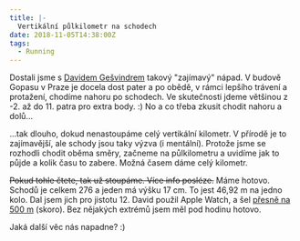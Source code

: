 ```yaml
---
title: |-
  Vertikální půlkilometr na schodech
date: 2018-11-05T14:38:00Z
tags:
  - Running
---
```

Dostali jsme s [Davidem Gešvindrem][1] takový "zajímavý" nápad. V budově Gopasu v Praze je docela dost pater a po obědě, v rámci lepšího trávení a protažení, chodíme nahoru po schodech. Ve skutečnosti jdeme většinou z -2. až do 11. patra pro extra body. :) No a co třeba zkusit chodit nahoru a dolů...

<!-- excerpt -->

...tak dlouho, dokud nenastoupáme celý vertikální kilometr. V přírodě je to zajímavější, ale schody jsou taky výzva (i mentální). Protože jsme se rozhodli chodit oběma směry, začneme na půlkilometru a uvidíme jak to půjde a kolik času to zabere. Možná časem dáme celý kilometr.

~~Pokud tohle čtete, tak už stoupáme. Více info posléze.~~ Máme hotovo. Schodů je celkem 276 a jeden má výšku 17 cm. To jest 46,92 m na jedno kolo. Dal jsem jich pro jistotu 12. David použil Apple Watch, a šel [přesně na 500 m][2] (skoro). Bez nějakých extrémů jsem měl pod hodinu hotovo.

Jaká další věc nás napadne? :)

[1]: https://wug.cz/prednasejici/2-David-Gesvindr
[2]: https://twitter.com/gesvindr/status/1059505926951055360